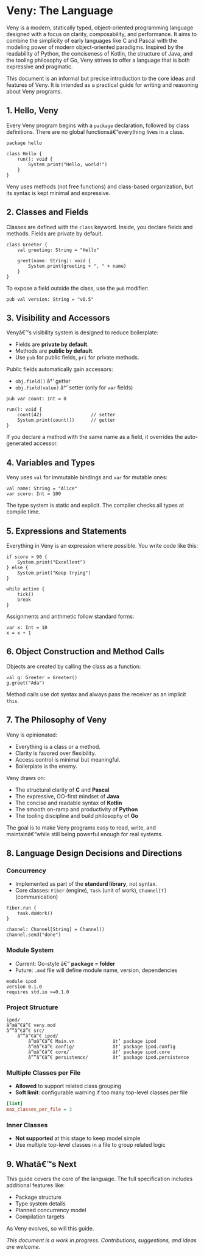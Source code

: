 # Veny: The Language

Veny is a modern, statically typed, object-oriented programming language designed with a focus on clarity, composability, and performance. It aims to combine the simplicity of early languages like C and Pascal with the modeling power of modern object-oriented paradigms. Inspired by the readability of Python, the conciseness of Kotlin, the structure of Java, and the tooling philosophy of Go, Veny strives to offer a language that is both expressive and pragmatic.

This document is an informal but precise introduction to the core ideas and features of Veny. It is intended as a practical guide for writing and reasoning about Veny programs.

## 1. Hello, Veny

Every Veny program begins with a `package` declaration, followed by class definitions. There are no global functionsâ€”everything lives in a class.

```veny
package hello

class Hello {
    run(): void {
        System.print("Hello, world!")
    }
}
```

Veny uses methods (not free functions) and class-based organization, but its syntax is kept minimal and expressive.

## 2. Classes and Fields

Classes are defined with the `class` keyword. Inside, you declare fields and methods. Fields are private by default.

```veny
class Greeter {
    val greeting: String = "Hello"

    greet(name: String): void {
        System.print(greeting + ", " + name)
    }
}
```

To expose a field outside the class, use the `pub` modifier:

```veny
pub val version: String = "v0.5"
```

## 3. Visibility and Accessors

Venyâ€™s visibility system is designed to reduce boilerplate:

- Fields are **private by default**.
- Methods are **public by default**.
- Use `pub` for public fields, `pri` for private methods.

Public fields automatically gain accessors:

- `obj.field()` â†’ getter
- `obj.field(value)` â†’ setter (only for `var` fields)

```veny
pub var count: Int = 0

run(): void {
    count(42)                  // setter
    System.print(count())      // getter
}
```

If you declare a method with the same name as a field, it overrides the auto-generated accessor.

## 4. Variables and Types

Veny uses `val` for immutable bindings and `var` for mutable ones:

```veny
val name: String = "Alice"
var score: Int = 100
```

The type system is static and explicit. The compiler checks all types at compile time.

## 5. Expressions and Statements

Everything in Veny is an expression where possible. You write code like this:

```veny
if score > 90 {
    System.print("Excellent")
} else {
    System.print("Keep trying")
}

while active {
    tick()
    break
}
```

Assignments and arithmetic follow standard forms:

```veny
var x: Int = 10
x = x + 1
```

## 6. Object Construction and Method Calls

Objects are created by calling the class as a function:

```veny
val g: Greeter = Greeter()
g.greet("Ada")
```

Method calls use dot syntax and always pass the receiver as an implicit `this`.

## 7. The Philosophy of Veny

Veny is opinionated:

- Everything is a class or a method.
- Clarity is favored over flexibility.
- Access control is minimal but meaningful.
- Boilerplate is the enemy.

Veny draws on:

- The structural clarity of **C** and **Pascal**
- The expressive, OO-first mindset of **Java**
- The concise and readable syntax of **Kotlin**
- The smooth on-ramp and productivity of **Python**
- The tooling discipline and build philosophy of **Go**

The goal is to make Veny programs easy to read, write, and maintainâ€”while still being powerful enough for real systems.

## 8. Language Design Decisions and Directions

### Concurrency

- Implemented as part of the **standard library**, not syntax.
- Core classes: `Fiber` (engine), `Task` (unit of work), `Channel[T]` (communication)

```veny
Fiber.run {
    task.doWork()
}

channel: Channel[String] = Channel()
channel.send("done")
```

### Module System

- Current: Go-style â€” **package = folder**
- Future: `.mod` file will define module name, version, dependencies

```veny
module ipod
version 0.1.0
requires std.io >=0.1.0
```

### Project Structure

```
ipod/
â”œâ”€â”€ veny.mod
â””â”€â”€ src/
    â””â”€â”€ ipod/
        â”œâ”€â”€ Main.vn              â†’ package ipod
        â”œâ”€â”€ config/              â†’ package ipod.config
        â”œâ”€â”€ core/                â†’ package ipod.core
        â””â”€â”€ persistence/         â†’ package ipod.persistence
```

### Multiple Classes per File

- **Allowed** to support related class grouping
- **Soft limit**: configurable warning if too many top-level classes per file

```ini
[lint]
max_classes_per_file = 3
```

### Inner Classes

- **Not supported** at this stage to keep model simple
- Use multiple top-level classes in a file to group related logic

## 9. Whatâ€™s Next

This guide covers the core of the language. The full specification includes additional features like:

- Package structure
- Type system details
- Planned concurrency model
- Compilation targets

As Veny evolves, so will this guide.

*This document is a work in progress. Contributions, suggestions, and ideas are welcome.*